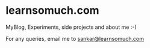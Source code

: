 learnsomuch.com
=====================

MyBlog, Experiments, side projects and about me :-)

For any queries, email me to sankar@learnsomuch.com
